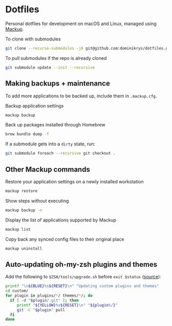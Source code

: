 # Dotfiles

Personal dotfiles for development on macOS and Linux, managed using [Mackup](https://github.com/lra/mackup).

To clone with submodules

```bash
git clone --recurse-submodules -j8 git@github.com:dominikrys/dotfiles.git
```

To pull submodules if the repo is already cloned

```bash
git submodule update --init --recursive
```

## Making backups + maintenance

To add more applications to be backed up, include them in `.mackup.cfg`.

Backup application settings

```bash
mackup backup
```

Back up packages installed through Homebrew

```bash
brew bundle dump -f
```

If a submodule gets into a `dirty` state, run:

```bash
git submodule foreach --recursive git checkout .
```

## Other Mackup commands

Restore your application settings on a newly installed workstation

```bash
mackup restore
```

Show steps without executing

```bash
mackup backup -n
```

Display the list of applications supported by Mackup

```bash
mackup list
```

Copy back any synced config files to their original place

```bash
mackup uninstall
```

## Auto-updating oh-my-zsh plugins and themes

Add the following to `$ZSH/tools/upgrade.sh` before `exit $status` ([source](https://unix.stackexchange.com/questions/477258/how-to-auto-update-custom-plugins-in-oh-my-zsh/597740#597740)):

```zsh
printf "\n${BLUE}%s${RESET}\n" "Updating custom plugins and themes"
cd custom/
for plugin in plugins/*/ themes/*/; do
  if [ -d "$plugin/.git" ]; then
     printf "${YELLOW}%s${RESET}\n" "${plugin%/}"
     git -C "$plugin" pull
  fi
done
```
